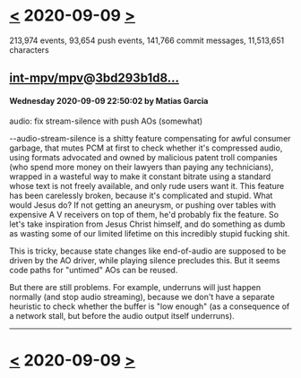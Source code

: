 # [<](2020-09-08.md) 2020-09-09 [>](2020-09-10.md)

213,974 events, 93,654 push events, 141,766 commit messages, 11,513,651 characters


## [int-mpv/mpv](https://github.com/int-mpv/mpv)@[3bd293b1d8...](https://github.com/int-mpv/mpv/commit/3bd293b1d850f09e6abeabae73c75311cdd274f6)
#### Wednesday 2020-09-09 22:50:02 by Matias Garcia

audio: fix stream-silence with push AOs (somewhat)

--audio-stream-silence is a shitty feature compensating for awful
consumer garbage, that mutes PCM at first to check whether it's
compressed audio, using formats advocated and owned by malicious patent
troll companies (who spend more money on their lawyers than paying any
technicians), wrapped in a wasteful way to make it constant bitrate
using a standard whose text is not freely available, and only rude users
want it. This feature has been carelessly broken, because it's
complicated and stupid. What would Jesus do? If not getting an aneurysm,
or pushing over tables with expensive A V receivers on top of them, he'd
probably fix the feature. So let's take inspiration from Jesus Christ
himself, and do something as dumb as wasting some of our limited
lifetime on this incredibly stupid fucking shit.

This is tricky, because state changes like end-of-audio are supposed to
be driven by the AO driver, while playing silence precludes this. But it
seems code paths for "untimed" AOs can be reused.

But there are still problems. For example, underruns will just happen
normally (and stop audio streaming), because we don't have a separate
heuristic to check whether the buffer is "low enough" (as a consequence
of a network stall, but before the audio output itself underruns).

---

# [<](2020-09-08.md) 2020-09-09 [>](2020-09-10.md)

